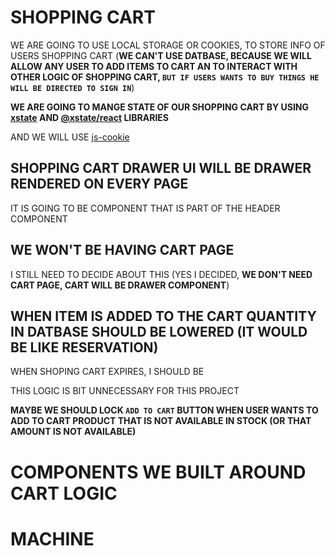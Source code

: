 # SHOPPING CART

WE ARE GOING TO USE LOCAL STORAGE OR COOKIES, TO STORE INFO OF USERS SHOPPING CART (**WE CAN'T USE DATBASE, BECAUSE WE WILL ALLOW ANY USER TO ADD ITEMS TO CART AN TO INTERACT WITH OTHER LOGIC OF SHOPPING CART, `BUT IF USERS WANTS TO BUY THINGS HE WILL BE DIRECTED TO SIGN IN`**)

**WE ARE GOING TO MANGE STATE OF OUR SHOPPING CART BY USING [xstate](https://www.npmjs.com/package/xstate) AND [@xstate/react](https://www.npmjs.com/package/@xstate/react) LIBRARIES**

AND WE WILL USE [js-cookie](https://www.npmjs.com/package/js-cookie)

## SHOPPING CART DRAWER UI WILL BE DRAWER RENDERED ON EVERY PAGE

IT IS GOING TO BE COMPONENT THAT IS PART OF THE HEADER COMPONENT

## WE WON'T BE HAVING CART PAGE

I STILL NEED TO DECIDE ABOUT THIS (YES I DECIDED, **WE DON'T NEED CART PAGE, CART WILL BE DRAWER COMPONENT**)

## WHEN ITEM IS ADDED TO THE CART QUANTITY IN DATBASE SHOULD BE LOWERED (IT WOULD BE LIKE RESERVATION)

WHEN SHOPING CART EXPIRES, I SHOULD BE 

THIS LOGIC IS BIT UNNECESSARY FOR THIS PROJECT

**MAYBE WE SHOULD LOCK `ADD TO CART` BUTTON WHEN USER WANTS TO ADD TO CART PRODUCT THAT IS NOT AVAILABLE IN STOCK (OR THAT AMOUNT IS NOT AVAILABLE)**

# COMPONENTS WE BUILT AROUND CART LOGIC



# MACHINE